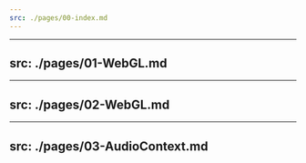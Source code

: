 ```yaml
---
src: ./pages/00-index.md
---
```


---
src: ./pages/01-WebGL.md
---

---
src: ./pages/02-WebGL.md
---

---
src: ./pages/03-AudioContext.md
---